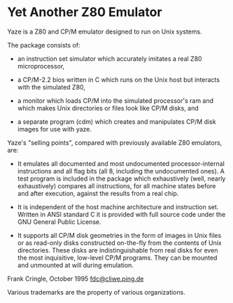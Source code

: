 [yaze]: ftp://ftp.ping.de/pub/misc/emulators/

Yet Another Z80 Emulator
========================

Yaze is a Z80 and CP/M emulator designed to run on Unix systems.

The package consists of:

* an instruction set simulator which accurately imitates a real Z80
  microprocessor,

* a CP/M-2.2 bios written in C which runs on the Unix host but
  interacts with the simulated Z80,

* a monitor which loads CP/M into the simulated processor's ram and
  which makes Unix directories or files look like CP/M disks, and

* a separate program (cdm) which creates and manipulates CP/M disk
  images for use with yaze.

Yaze's "selling points", compared with previously available Z80
emulators, are:

* It emulates all documented and most undocumented processor-internal
  instructions and all flag bits (all 8, including the undocumented
  ones).  A test program is included in the package which exhaustively
  (well, nearly exhaustively) compares all instructions, for all
  machine states before and after execution, against the results from
  a real chip.

* It is independent of the host machine architecture and instruction
  set.  Written in ANSI standard C it is provided with full source
  code under the GNU General Public License.

* It supports all CP/M disk geometries in the form of images in Unix
  files or as read-only disks constructed on-the-fly from the contents
  of Unix directories.  These disks are indistinguishable from real
  disks for even the most inquisitive, low-level CP/M programs.  They
  can be mounted and unmounted at will during emulation.



Frank Cringle, October 1995
fdc@cliwe.ping.de


Various trademarks are the property of various organizations.
